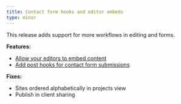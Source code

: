 ```yaml
---
title: Contact form hooks and editor embeds
type: minor
---
```


This release adds support for more workflows in editing and forms.

**Features:**

* [Allow your editors to embed content](/documentation/edit/editing/configuration/#embedding-media)
* [Add post hooks for contact form submissions](/documentation/host/forms/webhooks/#webhooks)

**Fixes:**

* Sites ordered alphabetically in projects view
* Publish in client sharing
